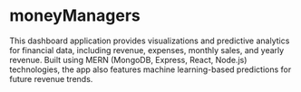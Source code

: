 # moneyManagers
This dashboard application provides  visualizations and predictive analytics for financial data, including revenue, expenses, monthly sales, and yearly revenue. Built using MERN (MongoDB, Express, React, Node.js) technologies, the app also features machine learning-based predictions for future revenue trends.
